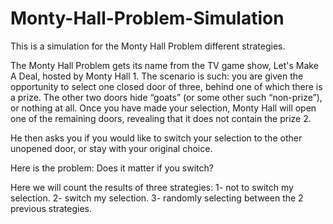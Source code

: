 # Monty-Hall-Problem-Simulation

This is a simulation for the Monty Hall Problem different strategies.
  
The Monty Hall Problem gets its name from the TV game show, Let's Make A Deal, hosted by Monty Hall 1. The scenario is such: you are given the opportunity to select one closed door of three, behind one of which there is a prize. The other two doors hide “goats” (or some other such “non-prize”), or nothing at all. Once you have made your selection, Monty Hall will open one of the remaining doors, revealing that it does not contain the prize 2. 

He then asks you if you would like to switch your selection to the other unopened door, or stay with your original choice. 

Here is the problem: Does it matter if you switch?
   
Here we will count the results of three strategies:
  1- not to switch my selection.
  2- switch my selection.
  3- randomly selecting between the 2 previous strategies.
